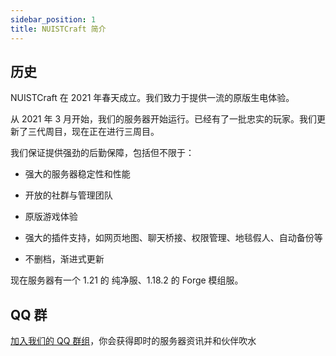 ```yaml
---
sidebar_position: 1
title: NUISTCraft 简介
---
```


## 历史

NUISTCraft 在 2021 年春天成立。我们致力于提供一流的原版生电体验。

从 2021 年 3 月开始，我们的服务器开始运行。已经有了一批忠实的玩家。我们更新了三代周目，现在正在进行三周目。

我们保证提供强劲的后勤保障，包括但不限于：

- 强大的服务器稳定性和性能

- 开放的社群与管理团队

- 原版游戏体验

- 强大的插件支持，如网页地图、聊天桥接、权限管理、地毯假人、自动备份等

- 不删档，渐进式更新

现在服务器有一个 1.21 的 纯净服、1.18.2 的 Forge 模组服。

## QQ 群

[加入我们的 QQ 群组](https://jq.qq.com/?_wv=1027&k=5EgjjUQV)，你会获得即时的服务器资讯并和伙伴吹水
